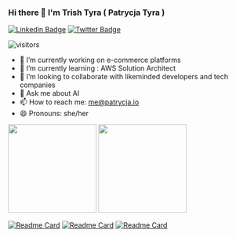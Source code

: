 ### Hi there 👋 I'm Trish Tyra ( Patrycja Tyra )

[![Linkedin Badge](https://img.shields.io/badge/-LinkedIn-0e76a8?style=flat-square&logo=Linkedin&logoColor=white)](https://www.linkedin.com/in/patrycja-tyra-77291524)
[![Twitter Badge](https://img.shields.io/badge/-Twitter-00acee?style=flat-square&logo=Twitter&logoColor=white)](https://twitter.com/patrycja_io)

![visitors](https://visitor-badge.glitch.me/badge?page_id=patrycja-io.patrycja-io)


- 🔭 I’m currently working on e-commerce platforms 
- 🌱 I’m currently learning : AWS Solution Architect
- 👯 I’m looking to collaborate with likeminded developers and tech companies
- 💬 Ask me about AI
- 📫 How to reach me: me@patrycja.io
- 😄 Pronouns: she/her

<p><img height="180em" src="https://github-readme-stats.vercel.app/api?username=patrycja-io&show_icons=true&hide_border=true&&count_private=true&include_all_commits=true&theme=synthwave" />
<img height="180em" src="https://github-readme-stats.vercel.app/api/top-langs/?username=patrycja-io&exclude_repo=KNN-Image-Classification&show_icons=true&hide_border=true&layout=compact&langs_count=8&theme=synthwave"/>

  </p>
  
  [![Readme Card](https://github-readme-stats.vercel.app/api/pin/?username=patrycja-ioa&repo=github-readme-stats)]([https://github.com/patrycja-io/github-readme-stats](https://patrycja-io.github.io/CurrencyExchanger/))
   [![Readme Card](https://github-readme-stats.vercel.app/api/pin/?username=patrycja-ioa&repo=github-readme-stats)]([https://github.com/patrycja-io/github-readme-stats](https://patrycja-io.github.io/CurrencyExchanger/))
 [![Readme Card](https://github-readme-stats.vercel.app/api/pin/?username=patrycja-ioa&repo=github-readme-stats)]([https://github.com/patrycja-io/github-readme-stats](https://patrycja-io.github.io/CurrencyExchanger/))

